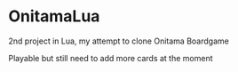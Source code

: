 # OnitamaLua
2nd project in Lua, my attempt to clone Onitama Boardgame

Playable but still need to add more cards at the moment
